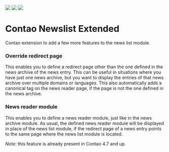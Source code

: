 [![](https://img.shields.io/maintenance/yes/2019.svg)](https://github.com/fritzmg/contao-newslist-extended)
[![](https://img.shields.io/packagist/v/fritzmg/contao-newslist-extended.svg)](https://packagist.org/packages/fritzmg/contao-newslist-extended)
[![](https://img.shields.io/packagist/dt/fritzmg/contao-newslist-extended.svg)](https://packagist.org/packages/fritzmg/contao-newslist-extended)

Contao Newslist Extended
=====================

Contao extension to add a few more features to the news list module.

### Override redirect page

This enables you to define a redirect page other than the one defined in the news archive of the news entry. This can be useful in situations where you have just one news archive, but you want to display the entries of that news archive over multiple domains or languages. This also automatically adds a canonical tag on the news reader page, if the page is not the one defined in the news archive.

### News reader module

This enables you to define a news reader module, just like in the news archive module. As usual, the defined news reader module will be displayed in place of the news list module, if the redirect page of a news entry points to the same page where the news list module is located.

_Note:_ this feature is already present in Contao 4.7 and up.
